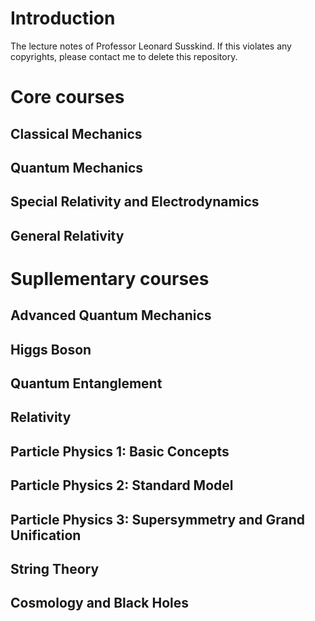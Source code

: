 # Introduction
The lecture notes of Professor Leonard Susskind. If this violates any copyrights, please contact me to delete this repository. 

# Core courses

## Classical Mechanics

## Quantum Mechanics

## Special Relativity and Electrodynamics

## General Relativity

# Supllementary courses

## Advanced Quantum Mechanics

## Higgs Boson

## Quantum Entanglement

## Relativity

## Particle Physics 1: Basic Concepts

## Particle Physics 2: Standard Model

## Particle Physics 3: Supersymmetry and Grand Unification


## String Theory

## Cosmology and Black Holes
